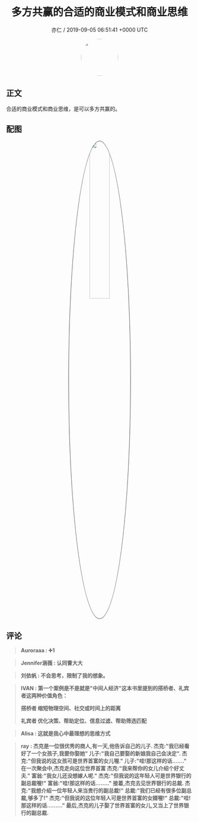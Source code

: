 <h1 align="center">多方共赢的合适的商业模式和商业思维</h1>
<p align="center">
    <a>亦仁 / 2019-09-05 06:51:41 &#43;0000 UTC</a>
</p>

<div align="center">
    <img src="https://images.zsxq.com/Fn3NQqCN8nuGF86yZPXSbEsl0mb3?e=1590940799&amp;token=kIxbL07-8jAj8w1n4s9zv64FuZZNEATmlU_Vm6zD:pfbNc8W3hS0oYG_hyXXh_rHMHuc=" width="100" height="100" style="border:1px solid;border-radius:50%; color:#ffffff"/>
</div>

## 正文

<div>
合适的商业模式和商业思维，是可以多方共赢的。
</div>

## 配图
<div class="image" align="center">

<img src="https://images.zsxq.com/FsBeNaiJP_9GpMEwj2px2qw-iGH4?imageMogr2/auto-orient/thumbnail/800x/format/jpg/blur/1x0/quality/75&amp;e=1590940799&amp;token=kIxbL07-8jAj8w1n4s9zv64FuZZNEATmlU_Vm6zD:7QXfBKkmkk-qhrZ7X3Pr3CWDFVc=" width="33%" height="33%" style="border:1px solid;border-radius:50%; color:#3c3f41"/>

</div>

## 评论

<div align="left">
<div>

<blockquote >
<span> <strong>Auroraaa : ➕1 </strong></span>
</blockquote>

<blockquote >
<span> <strong>Jennifer涵薇 : 认同曹大大 </strong></span>
</blockquote>

<blockquote >
<span> <strong>刘依帆 : 不会思考，限制了我的想象。 </strong></span>
</blockquote>

<blockquote >
<span> <strong>IVAN : 第一个案例是不是就是&#34;中间人经济&#34;这本书里提到的搭桥者、礼宾者这两种价值角色：

搭桥者
缩短物理空间、社交或时间上的距离

礼宾者
优化决策、帮助定位、信息过滤、帮助筛选匹配 </strong></span>
</blockquote>

<blockquote >
<span> <strong>Alisa : 这就是我心中最理想的思维方式 </strong></span>
</blockquote>

<blockquote >
<span> <strong>ray : 杰克是一位很优秀的商人,有一天,他告诉自己的儿子.
杰克:&#34;我已经看好了一个女孩子,我要你娶她&#34;
儿子:&#34;我自己要娶的新娘我自己会决定&#34;.
杰克:&#34;但我说的这女孩可是世界首富的女儿喔.&#34;
儿子:&#34;哇!那这样的话.......&#34;
在一次聚会中,杰克走向这位世界首富
杰克:&#34;我来帮你的女儿介绍个好丈夫.&#34;
富翁:&#34;我女儿还没想嫁人呢.&#34;
杰克:&#34;但我说的这年轻人可是世界银行的副总裁喔!&#34;
富翁:&#34;哇!那这样的话........&#34;
接着,杰克去见世界银行的总裁.
杰克:&#34;我想介绍一位年轻人来当贵行的副总裁!&#34;
总裁:&#34;我们已经有很多位副总裁,够多了!&#34;
杰克:&#34;但我说的这位年轻人可是世界首富的女婿喔!&#34;
总裁:&#34;哇!那这样的话.........&#34;
最后,杰克的儿子娶了世界首富的女儿,又当上了世界银行的副总裁. </strong></span>
</blockquote>

</div>
</div>